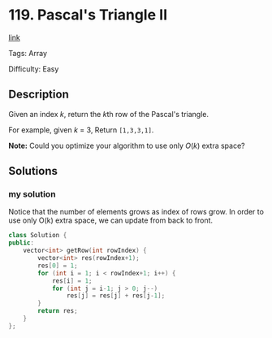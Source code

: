 # 119. Pascal's Triangle II

[link](https://leetcode.com/problems/pascals-triangle-ii/description/)

Tags: Array

Difficulty: Easy

## Description

Given an index *k*, return the *k*th row of the Pascal's triangle.

For example, given *k* = 3,
Return `[1,3,3,1]`.

**Note:**
Could you optimize your algorithm to use only *O*(*k*) extra space?



## Solutions

### my solution

Notice that the number of elements grows as index of rows grow. In order to use only O(k) extra space, we can update from back to front.

```c++
class Solution {
public:
    vector<int> getRow(int rowIndex) {
        vector<int> res(rowIndex+1);
        res[0] = 1;
        for (int i = 1; i < rowIndex+1; i++) {
            res[i] = 1;
            for (int j = i-1; j > 0; j--)
                res[j] = res[j] + res[j-1];
        }
        return res;
    }
};
```

